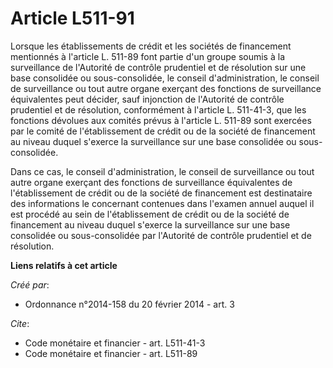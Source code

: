 # Article L511-91

Lorsque les établissements de crédit et les sociétés de financement mentionnés à l'article L. 511-89 font partie d'un groupe
soumis à la surveillance de l'Autorité de contrôle prudentiel et de résolution sur une base consolidée ou sous-consolidée, le
conseil d'administration, le conseil de surveillance ou tout autre organe exerçant des fonctions de surveillance équivalentes
peut décider, sauf injonction de l'Autorité de contrôle prudentiel et de résolution, conformément à l'article L. 511-41-3,
que les fonctions dévolues aux comités prévus à l'article L. 511-89 sont exercées par le comité de l'établissement de crédit
ou de la société de financement au niveau duquel s'exerce la surveillance sur une base consolidée ou sous-consolidée.

Dans ce cas, le conseil d'administration, le conseil de surveillance ou tout autre organe exerçant des fonctions de
surveillance équivalentes de l'établissement de crédit ou de la société de financement est destinataire des informations le
concernant contenues dans l'examen annuel auquel il est procédé au sein de l'établissement de crédit ou de la société de
financement au niveau duquel s'exerce la surveillance sur une base consolidée ou sous-consolidée par l'Autorité de contrôle
prudentiel et de résolution.

**Liens relatifs à cet article**

_Créé par_:

  - Ordonnance n°2014-158 du 20 février 2014 - art. 3

_Cite_:

  - Code monétaire et financier - art. L511-41-3
  - Code monétaire et financier - art. L511-89
